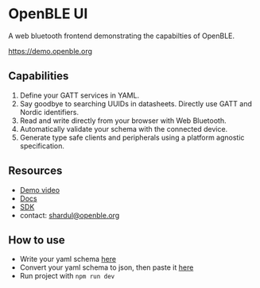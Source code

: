 # OpenBLE UI

A web bluetooth frontend demonstrating the capabilties of OpenBLE.

https://demo.openble.org

## Capabilities

1. Define your GATT services in YAML.
2. Say goodbye to searching UUIDs in datasheets. Directly use GATT and Nordic identifiers.
3. Read and write directly from your browser with Web Bluetooth.
4. Automatically validate your schema with the connected device.
5. Generate type safe clients and peripherals using a platform agnostic specification.

## Resources

- [Demo video](https://www.loom.com/share/4f1304d2749d476682ed27727921d023?sid=5c100489-29cb-4641-aa5b-7b41570866e4)
- [Docs](https://openble.org)
- [SDK](https://github.com/openble-org/openble-sdk)
- contact: shardul@openble.org

## How to use

- Write your yaml schema [here](./src/openble/spec.openble.yaml)
- Convert your yaml schema to json, then paste it [here](./src/openble/spec.openble.json)
- Run project with `npm run dev`
